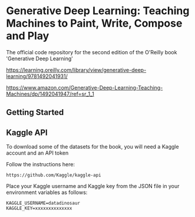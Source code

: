 # Generative Deep Learning: Teaching Machines to Paint, Write, Compose and Play

The official code repository for the second edition of the O'Reilly book 'Generative Deep Learning'

https://learning.oreilly.com/library/view/generative-deep-learning/9781492041931/

https://www.amazon.com/Generative-Deep-Learning-Teaching-Machines/dp/1492041947/ref=sr_1_1


## Getting Started

## Kaggle API

To download some of the datasets for the book, you will need a Kaggle account and an API token

Follow the instructions here:
```
https://github.com/Kaggle/kaggle-api
```

Place your Kaggle username and Kaggle key from the JSON file in your environment variables as follows:

```
KAGGLE_USERNAME=datadinosaur
KAGGLE_KEY=xxxxxxxxxxxxxx
```